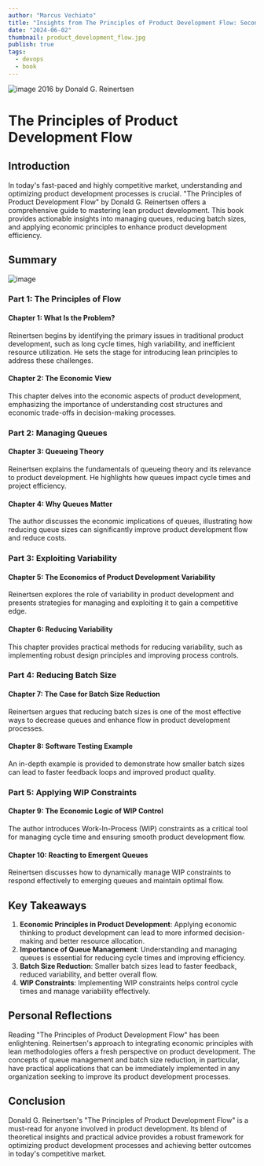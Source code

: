 ```yaml
---
author: "Marcus Vechiato"
title: "Insights from The Principles of Product Development Flow: Second Generation Lean Product Development"
date: "2024-06-02"
thumbnail: product_development_flow.jpg
publish: true
tags: 
  - devops
  - book
--- 
```

![image](/obsidian/product_development_flow.jpg)
2016 by Donald G. Reinertsen

# The Principles of Product Development Flow

## Introduction

In today's fast-paced and highly competitive market, understanding and optimizing product development processes is crucial. "The Principles of Product Development Flow" by Donald G. Reinertsen offers a comprehensive guide to mastering lean product development. This book provides actionable insights into managing queues, reducing batch sizes, and applying economic principles to enhance product development efficiency.

## Summary
![image](/obsidian/mindmap_flow.png)
### Part 1: The Principles of Flow

#### Chapter 1: What Is the Problem?
Reinertsen begins by identifying the primary issues in traditional product development, such as long cycle times, high variability, and inefficient resource utilization. He sets the stage for introducing lean principles to address these challenges.

#### Chapter 2: The Economic View
This chapter delves into the economic aspects of product development, emphasizing the importance of understanding cost structures and economic trade-offs in decision-making processes.

### Part 2: Managing Queues

#### Chapter 3: Queueing Theory
Reinertsen explains the fundamentals of queueing theory and its relevance to product development. He highlights how queues impact cycle times and project efficiency.

#### Chapter 4: Why Queues Matter
The author discusses the economic implications of queues, illustrating how reducing queue sizes can significantly improve product development flow and reduce costs.

### Part 3: Exploiting Variability

#### Chapter 5: The Economics of Product Development Variability
Reinertsen explores the role of variability in product development and presents strategies for managing and exploiting it to gain a competitive edge.

#### Chapter 6: Reducing Variability
This chapter provides practical methods for reducing variability, such as implementing robust design principles and improving process controls.

### Part 4: Reducing Batch Size

#### Chapter 7: The Case for Batch Size Reduction
Reinertsen argues that reducing batch sizes is one of the most effective ways to decrease queues and enhance flow in product development processes.

#### Chapter 8: Software Testing Example
An in-depth example is provided to demonstrate how smaller batch sizes can lead to faster feedback loops and improved product quality.

### Part 5: Applying WIP Constraints

#### Chapter 9: The Economic Logic of WIP Control
The author introduces Work-In-Process (WIP) constraints as a critical tool for managing cycle time and ensuring smooth product development flow.

#### Chapter 10: Reacting to Emergent Queues
Reinertsen discusses how to dynamically manage WIP constraints to respond effectively to emerging queues and maintain optimal flow.

## Key Takeaways

1. **Economic Principles in Product Development**: Applying economic thinking to product development can lead to more informed decision-making and better resource allocation.
2. **Importance of Queue Management**: Understanding and managing queues is essential for reducing cycle times and improving efficiency.
3. **Batch Size Reduction**: Smaller batch sizes lead to faster feedback, reduced variability, and better overall flow.
4. **WIP Constraints**: Implementing WIP constraints helps control cycle times and manage variability effectively.

## Personal Reflections

Reading "The Principles of Product Development Flow" has been enlightening. Reinertsen's approach to integrating economic principles with lean methodologies offers a fresh perspective on product development. The concepts of queue management and batch size reduction, in particular, have practical applications that can be immediately implemented in any organization seeking to improve its product development processes.

## Conclusion

Donald G. Reinertsen's "The Principles of Product Development Flow" is a must-read for anyone involved in product development. Its blend of theoretical insights and practical advice provides a robust framework for optimizing product development processes and achieving better outcomes in today's competitive market.

